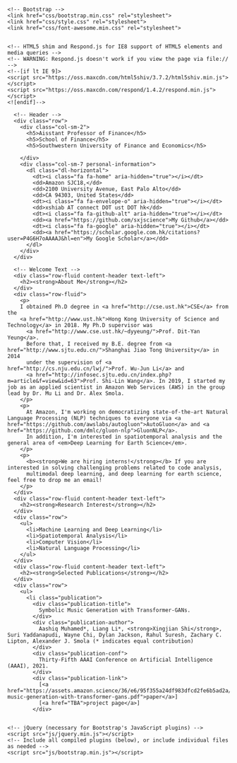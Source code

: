 <html lang="en">
   <head>
    <meta charset="utf-8">
    <meta http-equiv="X-UA-Compatible" content="IE=edge">
    <meta name="viewport" content="width=device-width, initial-scale=1">
    <!-- The above 3 meta tags *must* come first in the head; any other head content must come *after* these tags -->
    <link rel="shortcut icon" type="jpg" href="image/uibe.jpg" /><title>Haoyuan Li | UIBE</title>

    <!-- Bootstrap -->
    <link href="css/bootstrap.min.css" rel="stylesheet">
    <link href="css/style.css" rel="stylesheet">
    <link href="css/font-awesome.min.css" rel="stylesheet">


    <!-- HTML5 shim and Respond.js for IE8 support of HTML5 elements and media queries -->
    <!-- WARNING: Respond.js doesn't work if you view the page via file:// -->
    <!--[if lt IE 9]>
    <script src="https://oss.maxcdn.com/html5shiv/3.7.2/html5shiv.min.js"></script>
    <script src="https://oss.maxcdn.com/respond/1.4.2/respond.min.js"></script>
    <![endif]-->
  </head>
  
  <body>
    <div class="container" id="container">
    
      <!-- Header -->
      <div class="row">
        <div class="col-sm-2">
          <h5>Aisstant Professor of Finance</h5>
          <h5>School of Finance</h5>
          <h5>Southwestern University of Finance and Economics</h5>
   
        </div>
        <div class="col-sm-7 personal-information">
          <dl class="dl-horizontal">
            <dt><i class="fa fa-home" aria-hidden="true"></i></dt>
            <dd>Amazon SJC18,</dd>
            <dd>2100 University Avenue, East Palo Alto</dd>
            <dd>CA 94303, United States</dd>
            <dt><i class="fa fa-envelope-o" aria-hidden="true"></i></dt>
            <dd>xshiab AT connect DOT ust DOT hk</dd>
            <dt><i class="fa fa-github-alt" aria-hidden="true"></i></dt>
            <dd><a href="https://github.com/sxjscience">My Github</a></dd>
            <dt><i class="fa fa-google" aria-hidden="true"></i></dt>
            <dd><a href="https://scholar.google.com.hk/citations?user=P4G6H7oAAAAJ&hl=en">My Google Scholar</a></dd>
          </dl>
        </div>
      </div>

      <!-- Welcome Text -->
      <div class="row-fluid content-header text-left">
        <h2><strong>About Me</strong></h2>
      </div>
      <div class="row-fluid">
        <p>
        I obtained Ph.D degree in <a href="http://cse.ust.hk">CSE</a> from the
        <a href="http://www.ust.hk">Hong Kong University of Science and Technology</a> in 2018. My Ph.D supervisor was
          <a href="http://www.cse.ust.hk/~dyyeung/">Prof. Dit-Yan Yeung</a>.
          Before that, I received my B.E. degree from <a href="http://www.sjtu.edu.cn/">Shanghai Jiao Tong University</a> in 2014
          under the supervision of <a href="http://cs.nju.edu.cn/lwj/">Prof. Wu-Jun Li</a> and
          <a href="http://infosec.sjtu.edu.cn/index.php?m=article&f=view&id=63">Prof. Shi-Lin Wang</a>. In 2019, I started my job as an applied scientist in Amazon Web Services (AWS) in the group lead by Dr. Mu Li and Dr. Alex Smola.
        </p>
        <p>
          At Amazon, I'm working on democratizing state-of-the-art Natural Language Processing (NLP) techniques to everyone via <a href="https://github.com/awslabs/autogluon">AutoGluon</a> and <a href="https://github.com/dmlc/gluon-nlp">GluonNLP</a>.
          In addition, I'm interested in spatiotemporal analysis and the general area of <em>Deep Learning for Earth Science</em>.
        </p>
        <p>
          <b><strong>We are hiring interns!</strong></b> If you are interested in solving challenging problems related to code analysis,
          multimodal deep learning, and deep learning for earth science, feel free to drop me an email!
        </p>
      </div>
      <div class="row-fluid content-header text-left">
        <h2><strong>Research Interest</strong></h2>
      </div>
      <div class="row">
        <ul>
          <li>Machine Learning and Deep Learning</li>
          <li>Spatiotemporal Analysis</li>
          <li>Computer Vision</li>
          <li>Natural Language Processing</li>
        </ul>
      </div>
      <div class="row-fluid content-header text-left">
        <h2><strong>Selected Publications</strong></h2>
      </div>
      <div class="row">
        <ul>
          <li class="publication">
            <div class="publication-title">
              Symbolic Music Generation with Transformer-GANs.
            </div>
            <div class="publication-author">
              Aashiq Muhamed*, Liang Li*, <strong>Xingjian Shi</strong>, Suri Yaddanapudi, Wayne Chi, Dylan Jackson, Rahul Suresh, Zachary C. Lipton, Alexander J. Smola (* indicates equal contribution)
            </div>
            <div class="publication-conf">
              Thirty-Fifth AAAI Conference on Artificial Intelligence (AAAI), 2021.
            </div>
            <div class="publication-link">
              [<a href="https://assets.amazon.science/36/e6/95f355a24df983dfcd2fe6b5ad2a/symbolic-music-generation-with-transformer-gans.pdf">paper</a>]
              [<a href="TBA">project page</a>]
            </div>
         

    <!-- jQuery (necessary for Bootstrap's JavaScript plugins) -->
    <script src="js/jquery.min.js"></script>
    <!-- Include all compiled plugins (below), or include individual files as needed -->
    <script src="js/bootstrap.min.js"></script>
  </body>
</html>
